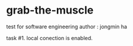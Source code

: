 # grab-the-muscle
test for software engineering
author : jongmin ha

task #1. local conection is enabled.
